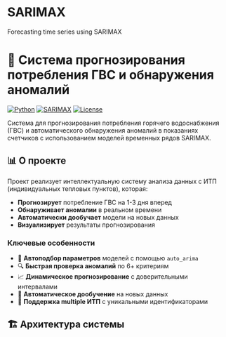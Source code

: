 # SARIMAX
Forecasting time series using SARIMAX
# 🎯 Система прогнозирования потребления ГВС и обнаружения аномалий

[![Python](https://img.shields.io/badge/Python-3.8%2B-blue)](https://python.org)
[![SARIMAX](https://img.shields.io/badge/Model-SARIMAX-green)](https://www.statsmodels.org)
[![License](https://img.shields.io/badge/License-MIT-yellow)](LICENSE)

Система для прогнозирования потребления горячего водоснабжения (ГВС) и автоматического обнаружения аномалий в показаниях счетчиков с использованием моделей временных рядов SARIMAX.

## 📊 О проекте

Проект реализует интеллектуальную систему анализа данных с ИТП (индивидуальных тепловых пунктов), которая:
- **Прогнозирует** потребление ГВС на 1-3 дня вперед
- **Обнаруживает аномалии** в реальном времени
- **Автоматически дообучает** модели на новых данных
- **Визуализирует** результаты прогнозирования

### Ключевые особенности

- 🚀 **Автоподбор параметров** моделей с помощью `auto_arima`
- 🔍 **Быстрая проверка аномалий** по 6+ критериям
- 📈 **Динамическое прогнозирование** с доверительными интервалами
- 🔄 **Автоматическое дообучение** на новых данных
- 🎯 **Поддержка multiple ИТП** с уникальными идентификаторами

## 🏗️ Архитектура системы

